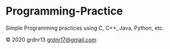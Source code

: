 # Programming-Practice

Simple Programming practices using C, C++, Java, Python, etc.

© 2020 grdnr13 <grdnr17@gmail.com>
